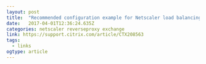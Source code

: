 ```yaml
---
layout: post 
title:  "Recommended configuration example for Netscaler load balancing of Microsoft Exchange" 
date:   2017-04-01T12:36:24.635Z 
categories: netscaler reverseproxy exchange
link: https://support.citrix.com/article/CTX208563 
tags:
  - links
ogtype: article 
---
```


